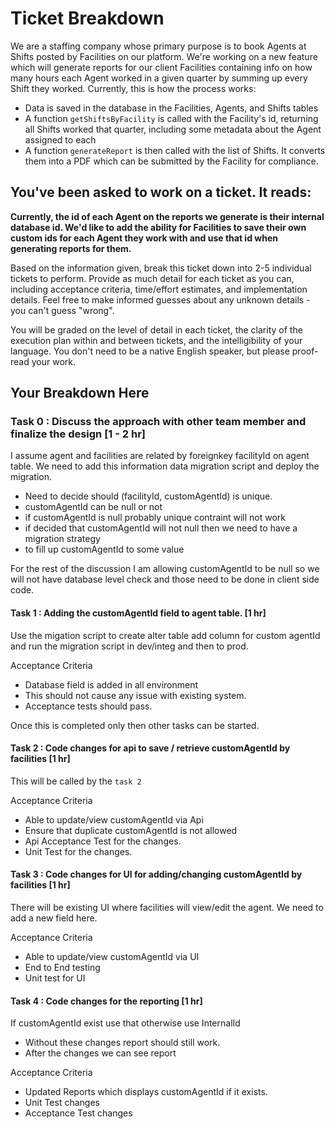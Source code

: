 # Ticket Breakdown
We are a staffing company whose primary purpose is to book Agents at Shifts posted by Facilities on our platform. We're working on a new feature which will generate reports for our client Facilities containing info on how many hours each Agent worked in a given quarter by summing up every Shift they worked. Currently, this is how the process works:

- Data is saved in the database in the Facilities, Agents, and Shifts tables
- A function `getShiftsByFacility` is called with the Facility's id, returning all Shifts worked that quarter, including some metadata about the Agent assigned to each
- A function `generateReport` is then called with the list of Shifts. It converts them into a PDF which can be submitted by the Facility for compliance.

## You've been asked to work on a ticket. It reads:

**Currently, the id of each Agent on the reports we generate is their internal database id. We'd like to add the ability for Facilities to save their own custom ids for each Agent they work with and use that id when generating reports for them.**


Based on the information given, break this ticket down into 2-5 individual tickets to perform. Provide as much detail for each ticket as you can, including acceptance criteria, time/effort estimates, and implementation details. Feel free to make informed guesses about any unknown details - you can't guess "wrong".


You will be graded on the level of detail in each ticket, the clarity of the execution plan within and between tickets, and the intelligibility of your language. You don't need to be a native English speaker, but please proof-read your work.

## Your Breakdown Here

### Task 0 : Discuss the approach with other team member and finalize the design [1 - 2 hr] 

I assume agent and facilities are related by foreignkey facilityId on agent table.
We need to add this information data migration script and deploy the migration.
* Need to decide should (facilityId, customAgentId) is unique.
* customAgentId can be null or not
* if customAgentId is null probably unique contraint will not work
* if decided that customAgentId will not null then we need to have a migration strategy 
* to fill up customAgentId to some value

For the rest of the discussion I am allowing customAgentId to be null so we will not have 
database level check and those need to be done in client side code.

#### Task 1 : Adding the customAgentId field to agent table. [1 hr]

Use the migation script to create alter table add column for custom agentId
and run the migration script in dev/integ and then to prod.

Acceptance Criteria
* Database field is added in all environment
* This should not cause any issue with existing system.
* Acceptance tests should pass.

Once this is completed only then other tasks can be started.

#### Task 2 : Code changes for api to save / retrieve customAgentId by facilities [1 hr]
This will be called by the `task 2`

Acceptance Criteria
* Able to update/view customAgentId via Api
* Ensure that duplicate customAgentId is not allowed
* Api Acceptance Test  for the changes.
* Unit Test for the changes.

#### Task 3 : Code changes for UI for adding/changing customAgentId by facilities [1 hr]  

There will be existing UI where facilities will view/edit the agent.
We need to add a new field here.

Acceptance Criteria
* Able to update/view customAgentId via UI
* End to End testing
* Unit test for UI

#### Task 4 : Code changes for the reporting [1 hr]
If customAgentId exist use that otherwise use InternalId

* Without these changes report should still work.
* After the changes we can see report

Acceptance Criteria
* Updated Reports which displays customAgentId if it exists.
* Unit Test changes
* Acceptance Test changes

